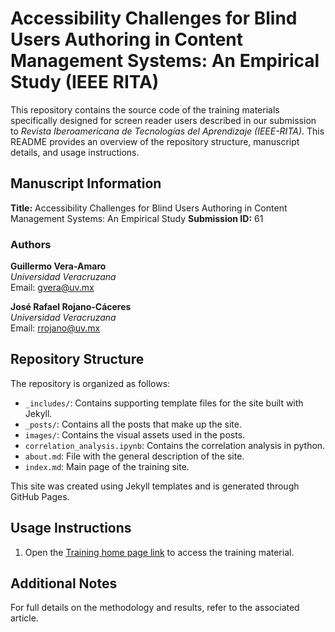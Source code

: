 # Accessibility Challenges for Blind Users Authoring in Content Management Systems: An Empirical Study (IEEE RITA)

This repository contains the source code of the training materials specifically designed for screen reader users described in our submission to *Revista Iberoamericana de Tecnologías del Aprendizaje (IEEE-RITA)*. This README provides an overview of the repository structure, manuscript details, and usage instructions.

## Manuscript Information

**Title:** Accessibility Challenges for Blind Users Authoring in Content Management Systems: An Empirical Study
**Submission ID:** 61

### Authors

**Guillermo Vera-Amaro**  
*Universidad Veracruzana*  
Email: gvera@uv.mx  

**José Rafael Rojano-Cáceres**  
*Universidad Veracruzana*  
Email: rrojano@uv.mx  

## Repository Structure

The repository is organized as follows:

- `_includes/`: Contains supporting template files for the site built with Jekyll.  
- `_posts/`: Contains all the posts that make up the site.  
- `images/`: Contains the visual assets used in the posts.
- `correlation_analysis.ipynb`: Contains the correlation analysis in python.
- `about.md`: File with the general description of the site.  
- `index.md`: Main page of the training site.  

This site was created using Jekyll templates and is generated through GitHub Pages.

## Usage Instructions

1. Open the [Training home page link](https://gverafei.github.io/wp/) to access the training material.

## Additional Notes

For full details on the methodology and results, refer to the associated article.